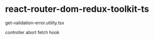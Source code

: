 # react-router-dom-redux-toolkit-ts


get-validation-error.utility.tsx

controller abort fetch hook
